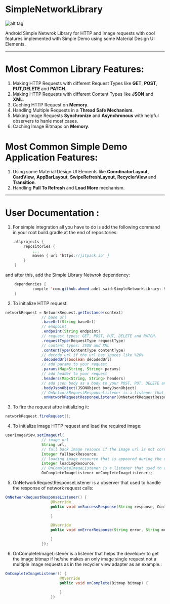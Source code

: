# SimpleNetworkLibrary

![alt tag](https://s13.postimg.org/6shufrw87/simple_netwokr_library.png)

Android Simple Netwrok Library for HTTP and Image requests with cool features implemented with Simple Demo using some Material Design UI Elements.

-----------------------------------------------------------------------------------------------------

# Most Common Library Features:
1. Making HTTP Requests with different Request Types like **GET**, **POST**, **PUT**,**DELETE** and **PATCH**.
2. Making HTTP Requests with different Content Types like **JSON** and **XML**.
3. Caching HTTP Request on **Memory**.
4. Handling Multiple Requests in a **Thread Safe Mechanism**.
5. Making Image Requests **Synchronize** and **Asynchronous** with helpful observers to hanle most cases.
6. Caching Image Bitmaps on **Memory**.

# Most Common Simple Demo Application Features:
1. Using some Material Design UI Elements like **CoordinatorLayout**, **CardView**, **AppBarLayout**, **SwipeRefreshLayout**, **RecyclerView** and **Transition**.
2. Handling **Pull To Refresh** and **Load More** mechanism.


-----------------------------------------------------------------------------------------------------

# User Documentation :

1. For simple integration all you have to do is add the following command in your root build.gradle at the end of repositories:
```java
	allprojects {
		repositories {
			...
			maven { url 'https://jitpack.io' }
		}
	}
```
and after this, add the Simple Library Netwrok dependency:
```java
	dependencies {
	        compile 'com.github.ahmed-adel-said:SimpleNetworkLibrary:-SNAPSHOT'
	}
```

2. To initialize HTTP request:
```java
networkRequest = NetworkRequest.getInstance(context)
				// base url
                .baseUrl(String baseUrl)
                // endpoint
                .endpoint(String endpoint)
                // request types: GET, POST, PUT, DELETE and PATCH.
                .requestType(RequestType requestType)
                // content types: JSON and XML
                .contentType(ContentType contentType)
                // decode url if the url has spaces like %20%
                .decodedUrl(boolean decodedUrl)
                // add params to your request
                .params(Map<String, String> params)
                // add header to your request
                .headers(Map<String, String> headers)
                // add json body as a body to your POST, PUT, DELETE and PATCH requests
                .bodyJsonObject(JSONObject bodyJsonObject)
                // OnNetworkRequestResponseListener is a listener that used to observe the success 					and error response
                .onNetworkRequestResponseListener(OnNetworkRequestResponseListener onNetworkRequestResponseListener)
```

3. To fire the request aftre initializing it:
```java
networkRequest.fireRequest();
```

4. To initialize image HTTP request and load the required image:
```java
userImageView.setImageUrl(
				// image url
				String url,
                // fall back image resouce if the image url is not correct and there is an error occured while downloading the image
                Integer fallbackResource,
                // loading image resource that is appeared during the download of the image 
                Integer loadingResource,
                // OnCompleteImageListener is a listener that used to observe the success downloaded bitmap
                OnCompleteImageListener onCompleteImageListener);
```

5. OnNetworkRequestResponseListener is a observer that used to handle the response of network request calls:
```java
OnNetworkRequestResponseListener() {
                    @Override
                    public void onSuccessResponse(String response, ContentType contentType, boolean isCached) {
                        
                    }

                    @Override
                    public void onErrorResponse(String error, String message, int code) {

                    }
                });
```

6. OnCompleteImageListener is a listener that helps the developer to get the image bitmap if he/she makes an only image single request not a multiple image requests as in the recycler view adapter as an example.:
```java
OnCompleteImageListener() {
                        @Override
                        public void onComplete(Bitmap bitmap) {
                            
                        }
                    })
```
